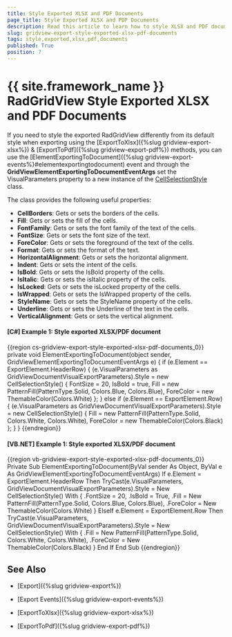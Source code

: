 ```yaml
---
title: Style Exported XLSX and PDF Documents
page_title: Style Exported XLSX and PDF Documents
description: Read this article to learn how to style XLSX and PDF documents exported from RadGridView - Telerik's {{ site.framework_name }} DataGrid.
slug: gridview-export-style-exported-xlsx-pdf-documents
tags: style,exported,xlsx,pdf,documents
published: True
position: 7
---
```


# {{ site.framework_name }} RadGridView Style Exported XLSX and PDF Documents

If you need to style the exported RadGridView differently from its default style when exporting using the [ExportToXlsx]({%slug gridview-export-xlsx%}) & [ExportToPdf]({%slug gridview-export-pdf%}) methods, you can use the [ElementExportingToDocument]({%slug gridview-export-events%}#elementexportingtodocument) event and through the  **GridViewElementExportingToDocumentEventArgs** set the VisualParameters property to a new instance of the [CellSelectionStyle](https://docs.telerik.com/devtools/wpf/api/telerik.windows.controls.gridview.cellselectionstyle) class.

The class provides the following useful properties:
* **CellBorders**: Gets or sets the borders of the cells.
* **Fill**: Gets or sets the fill of the cells.
* **FontFamily**: Gets or sets the font family of the text of the cells.
* **FontSize**: Gets or sets the font size of the text.
* **ForeColor**: Gets or sets the foreground of the text of the cells.
* **Format**: Gets or sets the format of the text.
* **HorizontalAlignment**: Gets or sets the horizontal alignment.
* **Indent**: Gets or sets the intent of the cells.
* **IsBold**: Gets or sets the IsBold property of the cells.
* **IsItalic**: Gets or sets the isItalic property of the cells.
* **IsLocked**: Gets or sets the isLocked property of the cells.
* **IsWrapped**: Gets or sets the IsWrapped property of the cells.
* **StyleName**: Gets or sets the StyleName property of the cells.
* **Underline**: Gets or sets the Underline of the text in the cells.
* **VerticalAlignment**: Gets or sets the vertical alignment.

#### __[C#] Example 1: Style exported XLSX/PDF document__

{{region cs-gridview-export-style-exported-xlsx-pdf-documents_0}}
	private void ElementExportingToDocument(object sender, GridViewElementExportingToDocumentEventArgs e)
	{
	    if (e.Element == ExportElement.HeaderRow)
	    {
	        (e.VisualParameters as GridViewDocumentVisualExportParameters).Style = new CellSelectionStyle()
	        {
	            FontSize = 20,
	            IsBold = true,
	            Fill = new PatternFill(PatternType.Solid, Colors.Blue, Colors.Blue),
	            ForeColor = new ThemableColor(Colors.White)
	        };
	    }
	    else if (e.Element == ExportElement.Row)
	    {
	        (e.VisualParameters as GridViewDocumentVisualExportParameters).Style = new CellSelectionStyle()
	        {
	            Fill = new PatternFill(PatternType.Solid, Colors.White, Colors.White),
	            ForeColor = new ThemableColor(Colors.Black)
	        };
	    }
	}
{{endregion}}

#### __[VB.NET] Example 1: Style exported XLSX/PDF document__

{{region vb-gridview-export-style-exported-xlsx-pdf-documents_0}}
	Private Sub ElementExportingToDocument(ByVal sender As Object, ByVal e As GridViewElementExportingToDocumentEventArgs)
	    If e.Element = ExportElement.HeaderRow Then
	        TryCast(e.VisualParameters, GridViewDocumentVisualExportParameters).Style = New CellSelectionStyle() With {
	            .FontSize = 20,
	            .IsBold = True,
	            .Fill = New PatternFill(PatternType.Solid, Colors.Blue, Colors.Blue),
	            .ForeColor = New ThemableColor(Colors.White)
	        }
	    ElseIf e.Element = ExportElement.Row Then
	        TryCast(e.VisualParameters, GridViewDocumentVisualExportParameters).Style = New CellSelectionStyle() With {
	            .Fill = New PatternFill(PatternType.Solid, Colors.White, Colors.White),
	            .ForeColor = New ThemableColor(Colors.Black)
	        }
	    End If
	End Sub
{{endregion}}

## See Also

 * [Export]({%slug gridview-export%})

 * [Export Events]({%slug gridview-export-events%})

 * [ExportToXlsx]({%slug gridview-export-xlsx%})

 * [ExportToPdf]({%slug gridview-export-pdf%})
